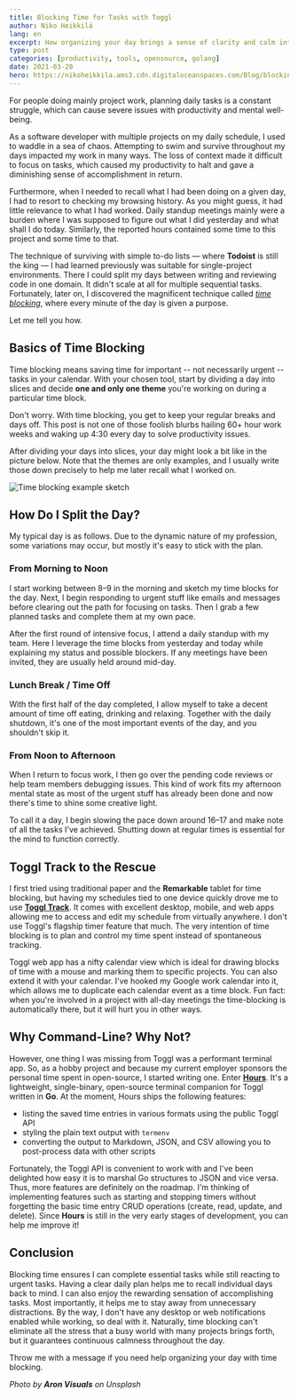 ```yaml
---
title: Blocking Time for Tasks with Toggl
author: Niko Heikkilä
lang: en
excerpt: How organizing your day brings a sense of clarity and calm into this mad, mad world.
type: post
categories: [productivity, tools, opensource, golang]
date: 2021-03-20
hero: https://nikoheikkila.ams3.cdn.digitaloceanspaces.com/Blog/blocking-time-for-tasks-with-toggl.jpg
---
```


For people doing mainly project work, planning daily tasks is a constant struggle, which can cause severe issues with productivity and mental well-being.

As a software developer with multiple projects on my daily schedule, I used to waddle in a sea of chaos. Attempting to swim and survive throughout my days impacted my work in many ways. The loss of context made it difficult to focus on tasks, which caused my productivity to halt and gave a diminishing sense of accomplishment in return.

Furthermore, when I needed to recall what I had been doing on a given day, I had to resort to checking my browsing history. As you might guess, it had little relevance to what I had worked. Daily standup meetings mainly were a burden where I was supposed to figure out what I did yesterday and what shall I do today. Similarly, the reported hours contained some time to this project and some time to that.

The technique of surviving with simple to-do lists — where **Todoist** is still the king — I had learned previously was suitable for single-project environments. There I could split my days between writing and reviewing code in one domain. It didn't scale at all for multiple sequential tasks. Fortunately, later on, I discovered the magnificent technique called [_time blocking_](https://todoist.com/productivity-methods/time-blocking), where every minute of the day is given a purpose.

Let me tell you how.

## Basics of Time Blocking

Time blocking means saving time for important -- not necessarily urgent -- tasks in your calendar. With your chosen tool, start by dividing a day into slices and decide **one and only one theme** you're working on during a particular time block.

Don't worry. With time blocking, you get to keep your regular breaks and days off. This post is not one of those foolish blurbs hailing 60+ hour work weeks and waking up 4:30 every day to solve productivity issues.

After dividing your days into slices, your day might look a bit like in the picture below. Note that the themes are only examples, and I usually write those down precisely to help me later recall what I worked on.

![Time blocking example sketch](https://nikoheikkila.ams3.cdn.digitaloceanspaces.com/Blog/timeblocking.png)

## How Do I Split the Day?

My typical day is as follows. Due to the dynamic nature of my profession, some variations may occur, but mostly it's easy to stick with the plan.

### From Morning to Noon

I start working between 8–9 in the morning and sketch my time blocks for the day. Next, I begin responding to urgent stuff like emails and messages before clearing out the path for focusing on tasks. Then I grab a few planned tasks and complete them at my own pace.

After the first round of intensive focus, I attend a daily standup with my team. Here I leverage the time blocks from yesterday and today while explaining my status and possible blockers. If any meetings have been invited, they are usually held around mid-day.

### Lunch Break / Time Off

With the first half of the day completed, I allow myself to take a decent amount of time off eating, drinking and relaxing. Together with the daily shutdown, it's one of the most important events of the day, and you shouldn't skip it.

### From Noon to Afternoon

When I return to focus work, I then go over the pending code reviews or help team members debugging issues. This kind of work fits my afternoon mental state as most of the urgent stuff has already been done and now there's time to shine some creative light.

To call it a day, I begin slowing the pace down around 16–17 and make note of all the tasks I've achieved. Shutting down at regular times is essential for the mind to function correctly.

## Toggl Track to the Rescue

I first tried using traditional paper and the **Remarkable** tablet for time blocking, but having my schedules tied to one device quickly drove me to use [**Toggl Track**](https://track.toggl.com). It comes with excellent desktop, mobile, and web apps allowing me to access and edit my schedule from virtually anywhere. I don't use Toggl's flagship timer feature that much. The very intention of time blocking is to plan and control my time spent instead of spontaneous tracking.

Toggl web app has a nifty calendar view which is ideal for drawing blocks of time with a mouse and marking them to specific projects. You can also extend it with your calendar. I've hooked my Google work calendar into it, which allows me to duplicate each calendar event as a time block. Fun fact: when you're involved in a project with all-day meetings the time-blocking is automatically there, but it will hurt you in other ways.

## Why Command-Line? Why Not?

However, one thing I was missing from Toggl was a performant terminal app. So, as a hobby project and because my current employer sponsors the personal time spent in open-source, I started writing one. Enter [**Hours**](https://github.com/nikoheikkila/hours). It's a lightweight, single-binary, open-source terminal companion for Toggl written in **Go**. At the moment, Hours ships the following features:

-   listing the saved time entries in various formats using the public Toggl API
-   styling the plain text output with `termenv`
-   converting the output to Markdown, JSON, and CSV allowing you to post-process data with other scripts

Fortunately, the Toggl API is convenient to work with and I've been delighted how easy it is to marshal Go structures to JSON and vice versa. Thus, more features are definitely on the roadmap. I'm thinking of implementing features such as starting and stopping timers without forgetting the basic time entry CRUD operations (create, read, update, and delete). Since **Hours** is still in the very early stages of development, you can help me improve it!

## Conclusion

Blocking time ensures I can complete essential tasks while still reacting to urgent tasks. Having a clear daily plan helps me to recall individual days back to mind. I can also enjoy the rewarding sensation of accomplishing tasks. Most importantly, it helps me to stay away from unnecessary distractions. By the way, I don't have any desktop or web notifications enabled while working, so deal with it. Naturally, time blocking can't eliminate all the stress that a busy world with many projects brings forth, but it guarantees continuous calmness throughout the day.

Throw me with a message if you need help organizing your day with time blocking.

_Photo by **Aron Visuals** on Unsplash_

